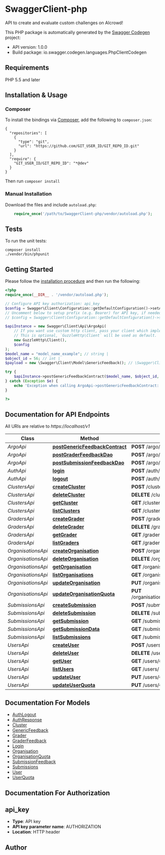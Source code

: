 # SwaggerClient-php
API to create and evaluate custom challenges on AIcrowd!

This PHP package is automatically generated by the [Swagger Codegen](https://github.com/swagger-api/swagger-codegen) project:

- API version: 1.0.0
- Build package: io.swagger.codegen.languages.PhpClientCodegen

## Requirements

PHP 5.5 and later

## Installation & Usage
### Composer

To install the bindings via [Composer](http://getcomposer.org/), add the following to `composer.json`:

```
{
  "repositories": [
    {
      "type": "git",
      "url": "https://github.com/GIT_USER_ID/GIT_REPO_ID.git"
    }
  ],
  "require": {
    "GIT_USER_ID/GIT_REPO_ID": "*@dev"
  }
}
```

Then run `composer install`

### Manual Installation

Download the files and include `autoload.php`:

```php
    require_once('/path/to/SwaggerClient-php/vendor/autoload.php');
```

## Tests

To run the unit tests:

```
composer install
./vendor/bin/phpunit
```

## Getting Started

Please follow the [installation procedure](#installation--usage) and then run the following:

```php
<?php
require_once(__DIR__ . '/vendor/autoload.php');

// Configure API key authorization: api_key
$config = Swagger\Client\Configuration::getDefaultConfiguration()->setApiKey('AUTHORIZATION', 'YOUR_API_KEY');
// Uncomment below to setup prefix (e.g. Bearer) for API key, if needed
// $config = Swagger\Client\Configuration::getDefaultConfiguration()->setApiKeyPrefix('AUTHORIZATION', 'Bearer');

$apiInstance = new Swagger\Client\Api\ArgoApi(
    // If you want use custom http client, pass your client which implements `GuzzleHttp\ClientInterface`.
    // This is optional, `GuzzleHttp\Client` will be used as default.
    new GuzzleHttp\Client(),
    $config
);
$model_name = "model_name_example"; // string | 
$object_id = 56; // int | 
$payload = new \Swagger\Client\Model\GenericFeedback(); // \Swagger\Client\Model\GenericFeedback | 

try {
    $apiInstance->postGenericFeedbackContract($model_name, $object_id, $payload);
} catch (Exception $e) {
    echo 'Exception when calling ArgoApi->postGenericFeedbackContract: ', $e->getMessage(), PHP_EOL;
}

?>
```

## Documentation for API Endpoints

All URIs are relative to *https://localhost/v1*

Class | Method | HTTP request | Description
------------ | ------------- | ------------- | -------------
*ArgoApi* | [**postGenericFeedbackContract**](docs/Api/ArgoApi.md#postgenericfeedbackcontract) | **POST** /argo/{model_name}/{object_id} | 
*ArgoApi* | [**postGraderFeedbackDao**](docs/Api/ArgoApi.md#postgraderfeedbackdao) | **POST** /argo/graders/{grader_id} | 
*ArgoApi* | [**postSubmissionFeedbackDao**](docs/Api/ArgoApi.md#postsubmissionfeedbackdao) | **POST** /argo/submissions/{submission_id} | 
*AuthApi* | [**login**](docs/Api/AuthApi.md#login) | **POST** /auth/login | 
*AuthApi* | [**logout**](docs/Api/AuthApi.md#logout) | **POST** /auth/logout | 
*ClustersApi* | [**createCluster**](docs/Api/ClustersApi.md#createcluster) | **POST** /clusters/ | 
*ClustersApi* | [**deleteCluster**](docs/Api/ClustersApi.md#deletecluster) | **DELETE** /clusters/{cluster_id} | 
*ClustersApi* | [**getCluster**](docs/Api/ClustersApi.md#getcluster) | **GET** /clusters/{cluster_id} | 
*ClustersApi* | [**listClusters**](docs/Api/ClustersApi.md#listclusters) | **GET** /clusters/ | 
*GradersApi* | [**createGrader**](docs/Api/GradersApi.md#creategrader) | **POST** /graders/ | 
*GradersApi* | [**deleteGrader**](docs/Api/GradersApi.md#deletegrader) | **DELETE** /graders/{grader_id} | 
*GradersApi* | [**getGrader**](docs/Api/GradersApi.md#getgrader) | **GET** /graders/{grader_id} | 
*GradersApi* | [**listGraders**](docs/Api/GradersApi.md#listgraders) | **GET** /graders/ | 
*OrganisationsApi* | [**createOrganisation**](docs/Api/OrganisationsApi.md#createorganisation) | **POST** /organisations/ | 
*OrganisationsApi* | [**deleteOrganisation**](docs/Api/OrganisationsApi.md#deleteorganisation) | **DELETE** /organisations/{organisation_id} | 
*OrganisationsApi* | [**getOrganisation**](docs/Api/OrganisationsApi.md#getorganisation) | **GET** /organisations/{organisation_id} | 
*OrganisationsApi* | [**listOrganisations**](docs/Api/OrganisationsApi.md#listorganisations) | **GET** /organisations/ | 
*OrganisationsApi* | [**updateOrganisation**](docs/Api/OrganisationsApi.md#updateorganisation) | **PUT** /organisations/{organisation_id} | 
*OrganisationsApi* | [**updateOrganisationQuota**](docs/Api/OrganisationsApi.md#updateorganisationquota) | **PUT** /organisations/{organisation_id}/addquota | 
*SubmissionsApi* | [**createSubmission**](docs/Api/SubmissionsApi.md#createsubmission) | **POST** /submissions/ | 
*SubmissionsApi* | [**deleteSubmission**](docs/Api/SubmissionsApi.md#deletesubmission) | **DELETE** /submissions/{submission_id} | 
*SubmissionsApi* | [**getSubmission**](docs/Api/SubmissionsApi.md#getsubmission) | **GET** /submissions/{submission_id} | 
*SubmissionsApi* | [**getSubmissionData**](docs/Api/SubmissionsApi.md#getsubmissiondata) | **GET** /submissions/{submission_id}/data | 
*SubmissionsApi* | [**listSubmissions**](docs/Api/SubmissionsApi.md#listsubmissions) | **GET** /submissions/ | 
*UsersApi* | [**createUser**](docs/Api/UsersApi.md#createuser) | **POST** /users/ | 
*UsersApi* | [**deleteUser**](docs/Api/UsersApi.md#deleteuser) | **DELETE** /users/{user_id} | 
*UsersApi* | [**getUser**](docs/Api/UsersApi.md#getuser) | **GET** /users/{user_id} | 
*UsersApi* | [**listUsers**](docs/Api/UsersApi.md#listusers) | **GET** /users/ | 
*UsersApi* | [**updateUser**](docs/Api/UsersApi.md#updateuser) | **PUT** /users/{user_id} | 
*UsersApi* | [**updateUserQuota**](docs/Api/UsersApi.md#updateuserquota) | **PUT** /users/{user_id}/addquota | 


## Documentation For Models

 - [AuthLogout](docs/Model/AuthLogout.md)
 - [AuthResponse](docs/Model/AuthResponse.md)
 - [Cluster](docs/Model/Cluster.md)
 - [GenericFeedback](docs/Model/GenericFeedback.md)
 - [Grader](docs/Model/Grader.md)
 - [GraderFeedback](docs/Model/GraderFeedback.md)
 - [Login](docs/Model/Login.md)
 - [Organisation](docs/Model/Organisation.md)
 - [OrganisationQuota](docs/Model/OrganisationQuota.md)
 - [SubmissionFeedback](docs/Model/SubmissionFeedback.md)
 - [Submissions](docs/Model/Submissions.md)
 - [User](docs/Model/User.md)
 - [UserQuota](docs/Model/UserQuota.md)


## Documentation For Authorization


## api_key

- **Type**: API key
- **API key parameter name**: AUTHORIZATION
- **Location**: HTTP header


## Author




